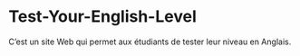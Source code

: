 # Test-Your-English-Level
C’est un site Web qui permet aux étudiants de tester leur niveau en Anglais.
